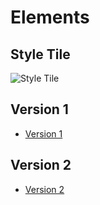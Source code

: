 # Elements

## Style Tile

![](http://scott-mcnab.github.io/IXD303/A4.png "Style Tile")

## Version 1

* [Version 1](http://scott-mcnab.github.io/IXD303/periodic/index.html)


## Version 2

* [Version 2](http://scott-mcnab.github.io/IXD303/periodic%2/index.html)

